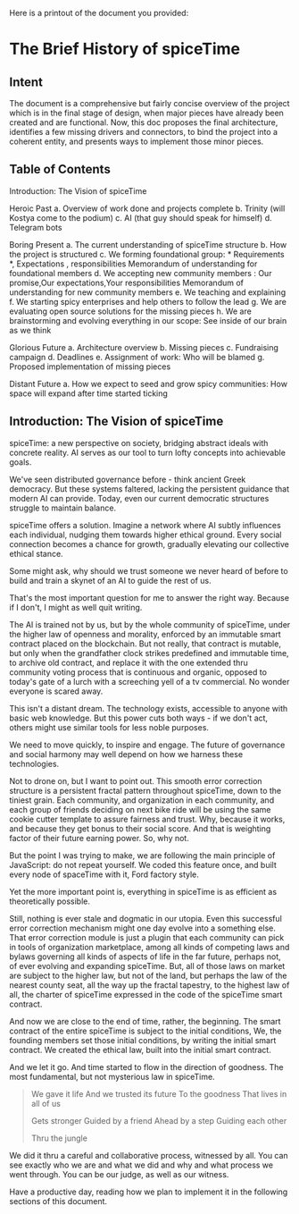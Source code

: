 Here is a printout of the document you provided:

# The Brief History of spiceTime

## Intent
The document is a comprehensive but fairly concise overview of the project which is in the final stage of design, when major pieces have already been created and are functional. Now, this doc proposes the final architecture, identifies a few missing drivers and connectors, to bind the project into a coherent entity, and presents ways to implement those minor pieces.

## Table of Contents

Introduction: The Vision of spiceTime

Heroic Past
a. Overview of work done and projects complete
b. Trinity (will Kostya come to the podium)
c. AI (that guy should speak for himself)
d. Telegram bots

Boring Present
a. The current understanding of spiceTime structure
b. How the project is structured
c. We forming foundational group: * Requirements *, Expectations , responsibilities
Memorandum of understanding for foundational members
d. We accepting new community members : Our promise,Our expectations,Your responsibilities
Memorandum of understanding for new community members
e. We teaching and explaining
f. We starting spicy enterprises and help others to follow the lead
g. We are evaluating open source solutions for the missing pieces
h. We are brainstorming and evolving everything in our scope: See inside of our brain as we think

Glorious Future
a. Architecture overview
b. Missing pieces
c. Fundraising campaign
d. Deadlines
e. Assignment of work: Who will be blamed
g. Proposed implementation of missing pieces

Distant Future
a. How we expect to seed and grow spicy communities: How space will expand after time started ticking

## Introduction: The Vision of spiceTime

spiceTime: a new perspective on society, bridging abstract ideals with concrete reality. AI serves as our tool to turn lofty concepts into achievable goals.

We've seen distributed governance before - think ancient Greek democracy. But these systems faltered, lacking the persistent guidance that modern AI can provide. Today, even our current democratic structures struggle to maintain balance.

spiceTime offers a solution. Imagine a network where AI subtly influences each individual, nudging them towards higher ethical ground. Every social connection becomes a chance for growth, gradually elevating our collective ethical stance.

Some might ask, why should we trust someone we never heard of before to build and train a skynet of an AI to guide the rest of us.

That's the most important question for me to answer the right way. Because if I don't, I might as well quit writing.

The AI is trained not by us, but by the whole community of spiceTime, under the higher law of openness and morality, enforced by an immutable smart contract placed on the blockchain. But not really, that contract is mutable, but only when the grandfather clock strikes predefined and immutable time, to archive old contract, and replace it with the one extended thru community voting process that is continuous and organic, opposed to today's gate of a lurch with a screeching yell of a tv commercial. No wonder everyone is scared away.

This isn't a distant dream. The technology exists, accessible to anyone with basic web knowledge. But this power cuts both ways - if we don't act, others might use similar tools for less noble purposes.

We need to move quickly, to inspire and engage. The future of governance and social harmony may well depend on how we harness these technologies.

Not to drone on, but I want to point out. This smooth error correction structure is a persistent fractal pattern throughout spiceTime, down to the tiniest grain. Each community, and organization in each community, and each group of friends deciding on next bike ride will be using the same cookie cutter template to assure fairness and trust. Why, because it works, and because they get bonus to their social score. And that is weighting factor of their future earning power. So, why not.

But the point I was trying to make, we are following the main principle of JavaScript: do not repeat yourself. We coded this feature once, and built every node of spaceTime with it, Ford factory style.

Yet the more important point is, everything in spiceTime is as efficient as theoretically possible.

Still, nothing is ever stale and dogmatic in our utopia. Even this successful error correction mechanism might one day evolve into a something else. That error correction module is just a plugin that each community can pick in tools of organization marketplace, among all kinds of competing laws and bylaws governing all kinds of aspects of life in the far future, perhaps not, of ever evolving and expanding spiceTime. But, all of those laws on market are subject to the higher law, but not of the land, but perhaps the law of the nearest county seat, all the way up the fractal tapestry, to the highest law of all, the charter of spiceTime expressed in the code of the spiceTime smart contract.

And now we are close to the end of time, rather, the beginning. The smart contract of the entire spiceTime is subject to the initial conditions, We, the founding members set those initial conditions, by writing the initial smart contract. We created the ethical law, built into the initial smart contract.

And we let it go.
And time started to flow in the direction of goodness.
The most fundamental, but not mysterious law in spiceTime.

> We gave it life
> And we trusted its future
> To the goodness
> That lives in all of us
>
> Gets stronger
> Guided by a friend
> Ahead by a step
> Guiding each other
>
> Thru the jungle

We did it thru a careful and collaborative process, witnessed by all. You can see exactly who we are and what we did and why and what process we went through. You can be our judge, as well as our witness.

Have a productive day, reading how we plan to implement it in the following sections of this document.